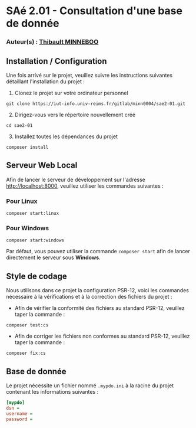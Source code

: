 # SAé 2.01 - Consultation d'une base de donnée

### Auteur(s) : [Thibault MINNEBOO](mailto://thibault.minneboo@etudiant.univ-reims.fr)

## Installation / Configuration

Une fois arrivé sur le projet, veuillez suivre les instructions suivantes détaillant l'installation du projet :

1. Clonez le projet sur votre ordinateur personnel

```shell
git clone https://iut-info.univ-reims.fr/gitlab/minn0004/sae2-01.git
```

2. Dirigez-vous vers le répertoire nouvellement créé

```shell
cd sae2-01
```

3. Installez toutes les dépendances du projet

```shell
composer install
```

## Serveur Web Local

Afin de lancer le serveur de développement sur l'adresse [http://localhost:8000](http://localhost:8000/), veuillez utiliser les commandes suivantes : 

### Pour Linux

```shell
composer start:linux
```

### Pour Windows

```shell
composer start:windows
```

Par défaut, vous pouvez utiliser la commande `composer start` afin de lancer directement le serveur sous **Windows**.

## Style de codage

Nous utilisons dans ce projet la configuration PSR-12, voici les commandes nécessaire à la vérifications et à la correction des fichiers du projet : 

* Afin de vérifier la conformité des fichiers au standard PSR-12, veuillez taper la commande : 

```shell
composer test:cs
```

* Afin de corriger les fichiers non conformes au standard PSR-12, veuillez taper la commande : 

```shell
composer fix:cs
```

## Base de donnée

Le projet nécessite un fichier nommé `.mypdo.ini` à la racine du projet contenant les informations suivantes : 

```ini
[mypdo]
dsn = 
username = 
password = 
```